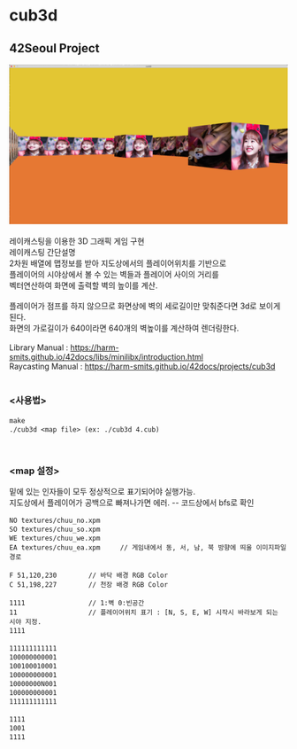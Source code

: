 # cub3d
## 42Seoul Project
![cub3d play image](./cub3d_img.png)
<br>
<br>
레이캐스팅을 이용한 3D 그래픽 게임 구현<br>
레이캐스팅 간단설명 <br>
2차원 배열에 맵정보를 받아 지도상에서의 플레이어위치를 기반으로<br>
플레이어의 시야상에서 볼 수 있는 벽들과 플레이어 사이의 거리를 <br>
벡터연산하여 화면에 출력할 벽의 높이를 계산. <br>
<br>
플레이어가 점프를 하지 않으므로 화면상에 벽의 세로길이만 맞춰준다면 3d로 보이게 된다.<br>
화면의 가로길이가 640이라면 640개의 벽높이를 계산하여 렌더링한다.<br>
<br>
Library Manual : https://harm-smits.github.io/42docs/libs/minilibx/introduction.html <br>
Raycasting Manual : https://harm-smits.github.io/42docs/projects/cub3d
<br><br>

### <사용법>
```
make
./cub3d <map file> (ex: ./cub3d 4.cub)
```
<br>

### <map 설정>
밑에 있는 인자들이 모두 정상적으로 표기되어야 실행가능.<br>
지도상에서 플레이어가 공백으로 빠져나가면 에러. -- 코드상에서 bfs로 확인 <br>

```
NO textures/chuu_no.xpm
SO textures/chuu_so.xpm
WE textures/chuu_we.xpm
EA textures/chuu_ea.xpm		// 게임내에서 동, 서, 남, 북 방향에 띄울 이미지파일 경로

F 51,120,230		// 바닥 배경 RGB Color
C 51,198,227		// 천장 배경 RGB Color

1111				// 1:벽 0:빈공간
11					// 플레이어위치 표기 : [N, S, E, W] 시작시 바라보게 되는 시야 지정.
1111

111111111111
100000000001
100100010001
100000000001
10000000N001
100000000001
111111111111

1111
1001
1111
```
